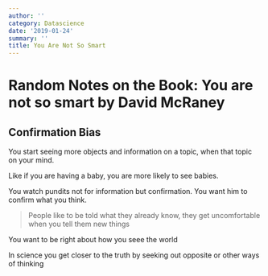 ```yaml
---
author: ''
category: Datascience
date: '2019-01-24'
summary: ''
title: You Are Not So Smart
---
```

# Random Notes on the Book: You are not so smart by David McRaney

## Confirmation Bias

You start seeing more objects and information on a topic, when that topic on your mind.

Like if you are having a baby, you are more likely to see babies.

You watch pundits not for information but confirmation. You want him to confirm what you think.

> People like to be told what they already know, they get uncomfortable when you tell them new things

You want to be right about how you seee the world

In science you get closer to the truth by seeking out opposite or other ways of thinking

